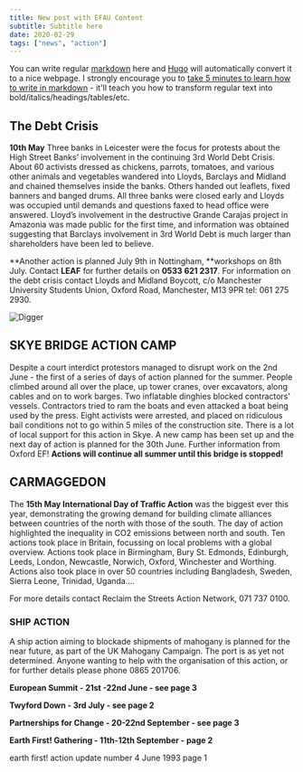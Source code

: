 ```yaml
---
title: New post with EFAU Content
subtitle: Subtitle here
date: 2020-02-29
tags: ["news", "action"]
---
```


You can write regular [markdown](http://markdowntutorial.com/) here and [Hugo](https://gohugo.io) will automatically convert it to a nice webpage.  I strongly encourage you to [take 5 minutes to learn how to write in markdown](http://markdowntutorial.com/) - it'll teach you how to transform regular text into bold/italics/headings/tables/etc.
## The Debt Crisis

**10th May** Three banks in Leicester were the focus for protests about the High Street Banks’ involvement in the continuing 3rd World Debt Crisis. About 60 activists dressed as chickens, parrots, tomatoes, and various other animals and vegetables wandered into Lloyds, Barclays and Midland and chained themselves inside the banks. Others handed out leaflets, fixed banners and banged drums. All three banks were closed early and Lloyds was occupied until demands and questions faxed to head office were answered. Lloyd’s involvement in the destructive Grande Carajas project in Amazonia was made public for the first time, and information was obtained suggesting that Barclays involvement in 3rd World Debt is much larger than shareholders have been led to believe.

**Another action is planned July 9th in Nottingham, **workshops on 8th July. Contact **LEAF** for further details on **0533 621 2317**. For information on the debt crisis contact Lloyds and Midland Boycott, c/o Manchester University Students Union, Oxford Road, Manchester, M13 9PR tel: 061 275 2930.

![Digger](EFAU04-2.jpg)


## SKYE BRIDGE ACTION CAMP

Despite a court interdict protestors managed to disrupt work on the 2nd June - the first of a series of days of action planned for the summer. People climbed around all over the place, up tower cranes, over excavators, along cables and on to work barges. Two inflatable dinghies blocked contractors' vessels. Contractors tried to ram the boats and even attacked a boat being used by the press. Eight activists were arrested, and placed on ridiculous bail conditions not to go within 5 miles of the construction site. There is a lot of local support for this action in Skye. A new camp has been set up and the next day of action is planned for the 30th June. Further information from Oxford EF! **Actions will continue all summer until this bridge is stopped!**

</div>

<div id="3">

## CARMAGGEDON

The **15th May International Day of Traffic Action** was the biggest ever this year, demonstrating the growing demand for building climate alliances between countries of the north with those of the south. The day of action highlighted the inequality in CO2 emissions between north and south. Ten actions took place in Britain, focussing on local problems with a global overview. Actions took place in Birmingham, Bury St. Edmonds, Edinburgh, Leeds, London, Newcastle, Norwich, Oxford, Winchester and Worthing. Actions also took place in over 50 countries including Bangladesh, Sweden, Sierra Leone, Trinidad, Uganda.... 

For more details contact Reclaim the Streets Action Network, 071 737 0100.



### SHIP ACTION

A ship action aiming to blockade shipments of mahogany is planned for the near future, as part of the UK Mahogany Campaign. The port is as yet not determined. Anyone wanting to help with the organisation of this action, or for further details please phone 0865 201706.

</div>

<div>

**European Summit - 21st -22nd June - see page 3**

**Twyford Down - 3rd July - see page 2**

**Partnerships for Change - 20-22nd September - see page 3**

**Earth First! Gathering - 11th-12th September - page 2**

</div>

earth first! action update number 4 June 1993 page 1